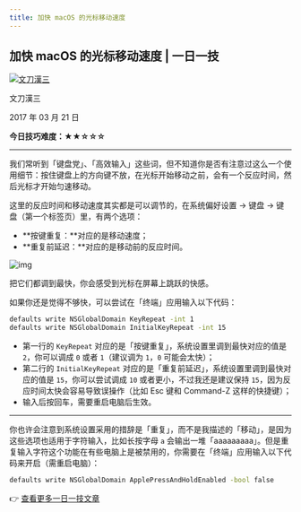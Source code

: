 ```yaml
---
title: 加快 macOS 的光标移动速度
---
```




## 加快 macOS 的光标移动速度 | 一日一技

[![文刀漢三](/Users/mikeshinoda/Desktop/notes/Tools/assets/1.png)](https://sspai.com/u/eamesliu/updates)

文刀漢三



2017 年 03 月 21 日

**今日技巧难度：★★☆☆☆**



------



我们常听到「键盘党」、「高效输入」这些词，但不知道你是否有注意过这么一个使用细节：按住键盘上的方向键不放，在光标开始移动之前，会有一个反应时间，然后光标才开始匀速移动。

这里的反应时间和移动速度其实都是可以调节的，在系统偏好设置 -> 键盘 -> 键盘（第一个标签页）里，有两个选项：

- **按键重复：**对应的是移动速度；
- **重复前延迟：**对应的是移动前的反应时间。

![img](/Users/mikeshinoda/Desktop/notes/Tools/assets/1.jpeg)

把它们都调到最快，你会感受到光标在屏幕上跳跃的快感。

如果你还是觉得不够快，可以尝试在「终端」应用输入以下代码：

```sh
defaults write NSGlobalDomain KeyRepeat -int 1
defaults write NSGlobalDomain InitialKeyRepeat -int 15
```

- 第一行的 `KeyRepeat` 对应的是「按键重复」，系统设置里调到最快对应的值是 `2`，你可以调成 `0` 或者 `1`（建议调为 `1`，`0` 可能会太快）；
- 第二行的 `InitialKeyRepeat` 对应的是「重复前延迟」，系统设置里调到最快对应的值是 `15`，你可以尝试调成 `10` 或者更小，不过我还是建议保持 `15`，因为反应时间太快会容易导致误操作（比如 Esc 键和 Command-Z 这样的快捷键）；
- 输入后按回车，需要重启电脑后生效。



------



你也许会注意到系统设置采用的措辞是「重复」，而不是我描述的「移动」，是因为这些选项也适用于字符输入，比如长按字母 `a` 会输出一堆「aaaaaaaaa」。但是重复输入字符这个功能在有些电脑上是被禁用的，你需要在「终端」应用输入以下代码来开启（需重启电脑）：

```sh
defaults write NSGlobalDomain ApplePressAndHoldEnabled -bool false
```

👉 [查看更多一日一技文章](https://sspai.com/search/article?q=一日一技)